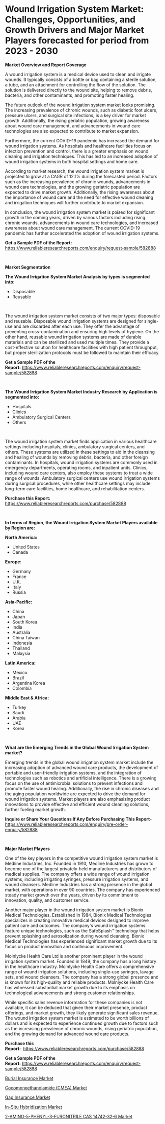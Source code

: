 <p><h1>Wound Irrigation System Market: Challenges, Opportunities, and Growth Drivers and Major Market Players forecasted for period from 2023 - 2030</h1></p><p><strong>Market Overview and Report Coverage</strong></p>
<p><p>A wound irrigation system is a medical device used to clean and irrigate wounds. It typically consists of a bottle or bag containing a sterile solution, a tube, and an attachment for controlling the flow of the solution. The solution is delivered directly to the wound site, helping to remove debris, bacteria, and other contaminants, and promoting faster healing.</p><p>The future outlook of the wound irrigation system market looks promising. The increasing prevalence of chronic wounds, such as diabetic foot ulcers, pressure ulcers, and surgical site infections, is a key driver for market growth. Additionally, the rising geriatric population, growing awareness about wound care management, and advancements in wound care technologies are also expected to contribute to market expansion.</p><p>Furthermore, the current COVID-19 pandemic has increased the demand for wound irrigation systems. As hospitals and healthcare facilities focus on infection prevention and control, there is a greater emphasis on wound cleaning and irrigation techniques. This has led to an increased adoption of wound irrigation systems in both hospital settings and home care.</p><p>According to market research, the wound irrigation system market is projected to grow at a CAGR of 12.1% during the forecasted period. Factors such as the increasing prevalence of chronic wounds, advancements in wound care technologies, and the growing geriatric population are expected to drive market growth. Additionally, the rising awareness about the importance of wound care and the need for effective wound cleaning and irrigation techniques will further contribute to market expansion.</p><p>In conclusion, the wound irrigation system market is poised for significant growth in the coming years, driven by various factors including rising chronic wounds, advancements in wound care technologies, and increased awareness about wound care management. The current COVID-19 pandemic has further accelerated the adoption of wound irrigation systems.</p></p>
<p><strong>Get a Sample PDF of the Report:</strong> <a href="https://www.reliableresearchreports.com/enquiry/request-sample/582888">https://www.reliableresearchreports.com/enquiry/request-sample/582888</a></p>
<p>&nbsp;</p>
<p><strong>Market Segmentation</strong></p>
<p><strong>The Wound Irrigation System Market Analysis by types is segmented into:</strong></p>
<p><ul><li>Disposable</li><li>Reusable</li></ul></p>
<p>&nbsp;</p>
<p><p>The wound irrigation system market consists of two major types: disposable and reusable. Disposable wound irrigation systems are designed for single-use and are discarded after each use. They offer the advantage of preventing cross-contamination and ensuring high levels of hygiene. On the other hand, reusable wound irrigation systems are made of durable materials and can be sterilized and used multiple times. They provide a cost-effective solution for healthcare facilities with high patient throughput, but proper sterilization protocols must be followed to maintain their efficacy.</p></p>
<p><strong>Get a Sample PDF of the Report:</strong>&nbsp;<a href="https://www.reliableresearchreports.com/enquiry/request-sample/582888">https://www.reliableresearchreports.com/enquiry/request-sample/582888</a></p>
<p>&nbsp;</p>
<p><strong>The Wound Irrigation System Market Industry Research by Application is segmented into:</strong></p>
<p><ul><li>Hospitals</li><li>Clinics</li><li>Ambulatory Surgical Centers</li><li>Others</li></ul></p>
<p>&nbsp;</p>
<p><p>The wound irrigation system market finds application in various healthcare settings including hospitals, clinics, ambulatory surgical centers, and others. These systems are utilized in these settings to aid in the cleansing and healing of wounds by removing debris, bacteria, and other foreign contaminants. In hospitals, wound irrigation systems are commonly used in emergency departments, operating rooms, and inpatient units. Clinics, including wound care centers, also employ these systems to treat a wide range of wounds. Ambulatory surgical centers use wound irrigation systems during surgical procedures, while other healthcare settings may include long-term care facilities, home healthcare, and rehabilitation centers.</p></p>
<p><strong>Purchase this Report:</strong>&nbsp; <a href="https://www.reliableresearchreports.com/purchase/582888">https://www.reliableresearchreports.com/purchase/582888</a></p>
<p>&nbsp;</p>
<p><strong>In terms of Region, the Wound Irrigation System Market Players available by Region are:</strong></p>
<p>
    <p> <strong> North America: </strong>
        <ul>
            <li>United States</li>
            <li>Canada</li>
        </ul>
        </p> 
    <p> <strong> Europe: </strong>
        <ul>
            <li>Germany</li>
            <li>France</li>
            <li>U.K.</li>
            <li>Italy</li>
            <li>Russia</li>
        </ul>
        </p> 
    <p> <strong> Asia-Pacific: </strong>
        <ul>
            <li>China</li>
            <li>Japan</li>
            <li>South Korea</li>
            <li>India</li>
            <li>Australia</li>
            <li>China Taiwan</li>
            <li>Indonesia</li>
            <li>Thailand</li>
            <li>Malaysia</li>
        </ul>
        </p> 
    <p> <strong> Latin America: </strong>
        <ul>
            <li>Mexico</li>
            <li>Brazil</li>
            <li>Argentina Korea</li>
            <li>Colombia</li>
        </ul>
        </p> 
    <p> <strong> Middle East & Africa: </strong>
        <ul>
            <li>Turkey</li>
            <li>Saudi</li>
            <li>Arabia</li>
            <li>UAE</li>
            <li>Korea</li>
        </ul>
    </p>
    </p>
<p>&nbsp;</p>
<p><strong>What are the Emerging Trends in the Global Wound Irrigation System market?</strong></p>
<p><p>Emerging trends in the global wound irrigation system market include the increasing adoption of advanced wound care products, the development of portable and user-friendly irrigation systems, and the integration of technologies such as robotics and artificial intelligence. There is a growing focus on the use of antimicrobial solutions to prevent infections and promote faster wound healing. Additionally, the rise in chronic diseases and the aging population worldwide are expected to drive the demand for wound irrigation systems. Market players are also emphasizing product innovations to provide effective and efficient wound cleaning solutions, further fueling market growth.</p></p>
<p><strong>Inquire or Share Your Questions If Any Before Purchasing This Report</strong>- <a href="https://www.reliableresearchreports.com/enquiry/pre-order-enquiry/582888">https://www.reliableresearchreports.com/enquiry/pre-order-enquiry/582888</a></p>
<p>&nbsp;</p>
<p><strong>Major Market Players</strong></p>
<p><p>One of the key players in the competitive wound irrigation system market is Medline Industries, Inc. Founded in 1910, Medline Industries has grown to become one of the largest privately-held manufacturers and distributors of medical supplies. The company offers a wide range of wound irrigation systems, including irrigating syringes, pressure irrigation systems, and wound cleansers. Medline Industries has a strong presence in the global market, with operations in over 90 countries. The company has experienced steady market growth over the years, driven by its commitment to innovation, quality, and customer service.</p><p>Another major player in the wound irrigation system market is Bionix Medical Technologies. Established in 1984, Bionix Medical Technologies specializes in creating innovative medical devices designed to improve patient care and outcomes. The company's wound irrigation systems feature unique technologies, such as the SafeSplash™ technology that helps prevent splashing and aerosolization during wound cleansing. Bionix Medical Technologies has experienced significant market growth due to its focus on product innovation and continuous improvement.</p><p>Molnlycke Health Care Ltd is another prominent player in the wound irrigation system market. Founded in 1849, the company has a long history in the healthcare industry. Molnlycke Health Care offers a comprehensive range of wound irrigation solutions, including single-use syringes, lavage sets, and wound cleansers. The company has a strong global presence and is known for its high-quality and reliable products. Molnlycke Health Care has witnessed substantial market growth due to its emphasis on technological advancements and strong customer relationships.</p><p>While specific sales revenue information for these companies is not available, it can be deduced that given their market presence, product offerings, and market growth, they likely generate significant sales revenue. The wound irrigation system market is estimated to be worth billions of dollars and is expected to experience continued growth due to factors such as the increasing prevalence of chronic wounds, rising geriatric population, and the growing demand for advanced wound care products.</p></p>
<p><strong>Purchase this Report:</strong>&nbsp;&nbsp;<a href="https://www.reliableresearchreports.com/purchase/582888">https://www.reliableresearchreports.com/purchase/582888</a></p>
<p></p>
<p><strong>Get a Sample PDF of the Report:</strong>&nbsp;<a href="https://www.reliableresearchreports.com/enquiry/request-sample/582888">https://www.reliableresearchreports.com/enquiry/request-sample/582888</a></p>
<p><p><a href="https://medium.com/@debramedina73/burial-insurance-market-research-report-its-history-and-forecast-2023-to-2030-4cd27fe141e6">Burial Insurance Market</a></p><p><a href="https://github.com/provorikovar/Market-Research-Report-List-1/blob/main/cocomonoethanolamide-cmea-market.md">Cocomonoethanolamide (CMEA) Market</a></p><p><a href="https://medium.com/@brittanyrobertson07/gap-insurance-nbsp-market-focuses-on-market-share-size-and-projected-forecast-till-2030-223365e3dc87">Gap Insurance Market</a></p><p><a href="https://www.linkedin.com/pulse/in-situ-hybridization-market-size-share-amp-trends-analysis/">In-Situ Hybridization Market</a></p><p><a href="https://github.com/kipkeeva/Market-Research-Report-List-1/blob/main/2-amino-5-phenyl-3-furonitrile-cas-14742-32-6-market.md">2-AMINO-5-PHENYL-3-FURONITRILE CAS 14742-32-6 Market</a></p></p>